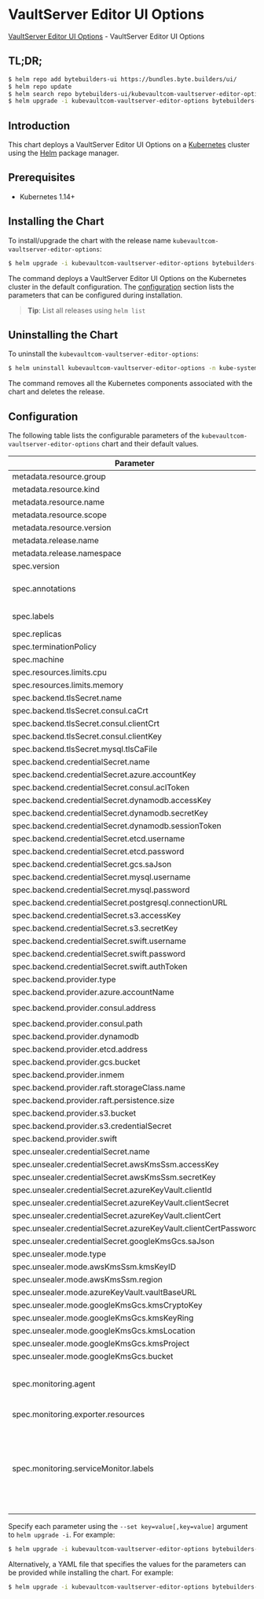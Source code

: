 # VaultServer Editor UI Options

[VaultServer Editor UI Options](https://byte.builders) - VaultServer Editor UI Options

## TL;DR;

```bash
$ helm repo add bytebuilders-ui https://bundles.byte.builders/ui/
$ helm repo update
$ helm search repo bytebuilders-ui/kubevaultcom-vaultserver-editor-options --version=v0.4.10
$ helm upgrade -i kubevaultcom-vaultserver-editor-options bytebuilders-ui/kubevaultcom-vaultserver-editor-options -n kube-system --create-namespace --version=v0.4.10
```

## Introduction

This chart deploys a VaultServer Editor UI Options on a [Kubernetes](http://kubernetes.io) cluster using the [Helm](https://helm.sh) package manager.

## Prerequisites

- Kubernetes 1.14+

## Installing the Chart

To install/upgrade the chart with the release name `kubevaultcom-vaultserver-editor-options`:

```bash
$ helm upgrade -i kubevaultcom-vaultserver-editor-options bytebuilders-ui/kubevaultcom-vaultserver-editor-options -n kube-system --create-namespace --version=v0.4.10
```

The command deploys a VaultServer Editor UI Options on the Kubernetes cluster in the default configuration. The [configuration](#configuration) section lists the parameters that can be configured during installation.

> **Tip**: List all releases using `helm list`

## Uninstalling the Chart

To uninstall the `kubevaultcom-vaultserver-editor-options`:

```bash
$ helm uninstall kubevaultcom-vaultserver-editor-options -n kube-system
```

The command removes all the Kubernetes components associated with the chart and deletes the release.

## Configuration

The following table lists the configurable parameters of the `kubevaultcom-vaultserver-editor-options` chart and their default values.

|                            Parameter                            |                                                                                Description                                                                                |                          Default                          |
|-----------------------------------------------------------------|---------------------------------------------------------------------------------------------------------------------------------------------------------------------------|-----------------------------------------------------------|
| metadata.resource.group                                         |                                                                                                                                                                           | <code>kubevault.com</code>                                |
| metadata.resource.kind                                          |                                                                                                                                                                           | <code>VaultServer</code>                                  |
| metadata.resource.name                                          |                                                                                                                                                                           | <code>vaultservers</code>                                 |
| metadata.resource.scope                                         |                                                                                                                                                                           | <code>Namespaced</code>                                   |
| metadata.resource.version                                       |                                                                                                                                                                           | <code>v1alpha1</code>                                     |
| metadata.release.name                                           | Release name                                                                                                                                                              | <code>""</code>                                           |
| metadata.release.namespace                                      | Release namespace                                                                                                                                                         | <code>""</code>                                           |
| spec.version                                                    | List options                                                                                                                                                              | <code>1.8.2</code>                                        |
| spec.annotations                                                | Annotations to add to the database custom resource                                                                                                                        | <code>{}</code>                                           |
| spec.labels                                                     | Labels to add to all the template objects                                                                                                                                 | <code>{}</code>                                           |
| spec.replicas                                                   |                                                                                                                                                                           | <code>3</code>                                            |
| spec.terminationPolicy                                          |                                                                                                                                                                           | <code>WipeOut</code>                                      |
| spec.machine                                                    |                                                                                                                                                                           | <code>""</code>                                           |
| spec.resources.limits.cpu                                       |                                                                                                                                                                           | <code>500m</code>                                         |
| spec.resources.limits.memory                                    |                                                                                                                                                                           | <code>1Gi</code>                                          |
| spec.backend.tlsSecret.name                                     |                                                                                                                                                                           | <code>""</code>                                           |
| spec.backend.tlsSecret.consul.caCrt                             |                                                                                                                                                                           | <code><ca-cert></code>                                    |
| spec.backend.tlsSecret.consul.clientCrt                         |                                                                                                                                                                           | <code><client-cert></code>                                |
| spec.backend.tlsSecret.consul.clientKey                         |                                                                                                                                                                           | <code><client-key></code>                                 |
| spec.backend.tlsSecret.mysql.tlsCaFile                          |                                                                                                                                                                           | <code><tls-ca-file></code>                                |
| spec.backend.credentialSecret.name                              |                                                                                                                                                                           | <code>""</code>                                           |
| spec.backend.credentialSecret.azure.accountKey                  |                                                                                                                                                                           | <code><account_key></code>                                |
| spec.backend.credentialSecret.consul.aclToken                   |                                                                                                                                                                           | <code><acl-token></code>                                  |
| spec.backend.credentialSecret.dynamodb.accessKey                |                                                                                                                                                                           | <code><access_key></code>                                 |
| spec.backend.credentialSecret.dynamodb.secretKey                |                                                                                                                                                                           | <code><secret_key></code>                                 |
| spec.backend.credentialSecret.dynamodb.sessionToken             |                                                                                                                                                                           | <code><session-token></code>                              |
| spec.backend.credentialSecret.etcd.username                     |                                                                                                                                                                           | <code><username></code>                                   |
| spec.backend.credentialSecret.etcd.password                     |                                                                                                                                                                           | <code><password></code>                                   |
| spec.backend.credentialSecret.gcs.saJson                        |                                                                                                                                                                           | <code><gcs-sa.json></code>                                |
| spec.backend.credentialSecret.mysql.username                    |                                                                                                                                                                           | <code><username></code>                                   |
| spec.backend.credentialSecret.mysql.password                    |                                                                                                                                                                           | <code><password></code>                                   |
| spec.backend.credentialSecret.postgresql.connectionURL          |                                                                                                                                                                           | <code><connection_url></code>                             |
| spec.backend.credentialSecret.s3.accessKey                      |                                                                                                                                                                           | <code><access_key></code>                                 |
| spec.backend.credentialSecret.s3.secretKey                      |                                                                                                                                                                           | <code><secret_key></code>                                 |
| spec.backend.credentialSecret.swift.username                    |                                                                                                                                                                           | <code><username></code>                                   |
| spec.backend.credentialSecret.swift.password                    |                                                                                                                                                                           | <code><password></code>                                   |
| spec.backend.credentialSecret.swift.authToken                   |                                                                                                                                                                           | <code><auth-token></code>                                 |
| spec.backend.provider.type                                      |                                                                                                                                                                           | <code>raft</code>                                         |
| spec.backend.provider.azure.accountName                         |                                                                                                                                                                           | <code><account-name></code>                               |
| spec.backend.provider.consul.address                            |                                                                                                                                                                           | <code>"http://consul-server.default.svc:8500"</code>      |
| spec.backend.provider.consul.path                               |                                                                                                                                                                           | <code>"vault"</code>                                      |
| spec.backend.provider.dynamodb                                  |                                                                                                                                                                           | <code>{}</code>                                           |
| spec.backend.provider.etcd.address                              |                                                                                                                                                                           | <code><etcd-server-address></code>                        |
| spec.backend.provider.gcs.bucket                                |                                                                                                                                                                           | <code><bucket-name></code>                                |
| spec.backend.provider.inmem                                     |                                                                                                                                                                           | <code>{}</code>                                           |
| spec.backend.provider.raft.storageClass.name                    |                                                                                                                                                                           | <code>standard</code>                                     |
| spec.backend.provider.raft.persistence.size                     |                                                                                                                                                                           | <code>10Gi</code>                                         |
| spec.backend.provider.s3.bucket                                 |                                                                                                                                                                           | <code><bucket-name></code>                                |
| spec.backend.provider.s3.credentialSecret                       |                                                                                                                                                                           | <code>vault-backend-creds</code>                          |
| spec.backend.provider.swift                                     |                                                                                                                                                                           | <code>{}</code>                                           |
| spec.unsealer.credentialSecret.name                             |                                                                                                                                                                           | <code>""</code>                                           |
| spec.unsealer.credentialSecret.awsKmsSsm.accessKey              |                                                                                                                                                                           | <code><access_key></code>                                 |
| spec.unsealer.credentialSecret.awsKmsSsm.secretKey              |                                                                                                                                                                           | <code><secret_key></code>                                 |
| spec.unsealer.credentialSecret.azureKeyVault.clientId           |                                                                                                                                                                           | <code><client-cert></code>                                |
| spec.unsealer.credentialSecret.azureKeyVault.clientSecret       |                                                                                                                                                                           | <code><client-secret></code>                              |
| spec.unsealer.credentialSecret.azureKeyVault.clientCert         |                                                                                                                                                                           | <code><client-cert></code>                                |
| spec.unsealer.credentialSecret.azureKeyVault.clientCertPassword |                                                                                                                                                                           | <code><client-cert-password></code>                       |
| spec.unsealer.credentialSecret.googleKmsGcs.saJson              |                                                                                                                                                                           | <code>""</code>                                           |
| spec.unsealer.mode.type                                         |                                                                                                                                                                           | <code>kubernetesSecret</code>                             |
| spec.unsealer.mode.awsKmsSsm.kmsKeyID                           |                                                                                                                                                                           | <code><kms-key-id></code>                                 |
| spec.unsealer.mode.awsKmsSsm.region                             |                                                                                                                                                                           | <code><region></code>                                     |
| spec.unsealer.mode.azureKeyVault.vaultBaseURL                   |                                                                                                                                                                           | <code><vault-base-url></code>                             |
| spec.unsealer.mode.googleKmsGcs.kmsCryptoKey                    |                                                                                                                                                                           | <code><kms-key></code>                                    |
| spec.unsealer.mode.googleKmsGcs.kmsKeyRing                      |                                                                                                                                                                           | <code><kms-ring></code>                                   |
| spec.unsealer.mode.googleKmsGcs.kmsLocation                     |                                                                                                                                                                           | <code><kms-location></code>                               |
| spec.unsealer.mode.googleKmsGcs.kmsProject                      |                                                                                                                                                                           | <code><project-name></code>                               |
| spec.unsealer.mode.googleKmsGcs.bucket                          |                                                                                                                                                                           | <code><bucket-name></code>                                |
| spec.monitoring.agent                                           | Name of monitoring agent (one of "prometheus.io", "prometheus.io/operator", "prometheus.io/builtin")                                                                      | <code>prometheus.io/operator</code>                       |
| spec.monitoring.exporter.resources                              |                                                                                                                                                                           | <code>{"requests":{"cpu":"100m","memory":"128Mi"}}</code> |
| spec.monitoring.serviceMonitor.labels                           | Specify the labels for ServiceMonitor. Prometheus crd will select ServiceMonitor using these labels. Only usable when monitoring agent is `prometheus.io/webhook server`. | <code>{}</code>                                           |


Specify each parameter using the `--set key=value[,key=value]` argument to `helm upgrade -i`. For example:

```bash
$ helm upgrade -i kubevaultcom-vaultserver-editor-options bytebuilders-ui/kubevaultcom-vaultserver-editor-options -n kube-system --create-namespace --version=v0.4.10 --set metadata.resource.group=kubevault.com
```

Alternatively, a YAML file that specifies the values for the parameters can be provided while
installing the chart. For example:

```bash
$ helm upgrade -i kubevaultcom-vaultserver-editor-options bytebuilders-ui/kubevaultcom-vaultserver-editor-options -n kube-system --create-namespace --version=v0.4.10 --values values.yaml
```
